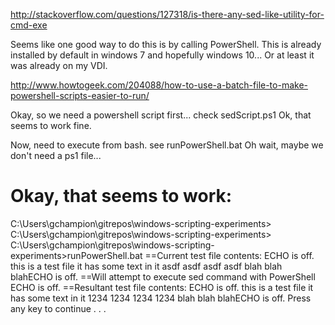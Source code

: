 http://stackoverflow.com/questions/127318/is-there-any-sed-like-utility-for-cmd-exe

Seems like one good way to do this is by calling PowerShell. This is already installed by default in windows 7 and hopefully windows 10... Or at least it was already on my VDI.

http://www.howtogeek.com/204088/how-to-use-a-batch-file-to-make-powershell-scripts-easier-to-run/

Okay, so we need a powershell script first...
	check sedScript.ps1
	Ok, that seems to work fine.

Now, need to execute from bash. 
	see runPowerShell.bat
	Oh wait, maybe we don't need a ps1 file...


Okay, that seems to work: 
=================================

C:\Users\gchampion\gitrepos\windows-scripting-experiments>
C:\Users\gchampion\gitrepos\windows-scripting-experiments>
C:\Users\gchampion\gitrepos\windows-scripting-experiments>runPowerShell.bat
==Current test file contents:
ECHO is off.
this is a test file
it has some text in it
asdf asdf asdf asdf
blah blah blahECHO is off.
==Will attempt to execute sed command with PowerShell
ECHO is off.
==Resultant test file contents:
ECHO is off.
this is a test file
it has some text in it
1234 1234 1234 1234
blah blah blahECHO is off.
Press any key to continue . . .